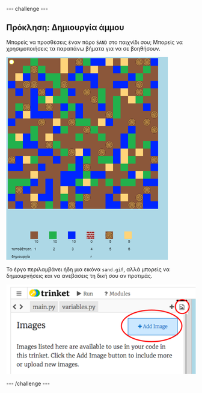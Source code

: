 \--- challenge \---

## Πρόκληση: Δημιουργία άμμου

Μπορείς να προσθέσεις έναν πόρο `SAND` στο παιχνίδι σου; Μπορείς να χρησιμοποιήσεις τα παραπάνω βήματα για να σε βοηθήσουν.

![screenshot](images/craft-sand.png)

Το έργο περιλαμβάνει ήδη μια εικόνα `sand.gif`, αλλά μπορείς να δημιουργήσεις και να ανεβάσεις τη δική σου αν προτιμάς.

![screenshot](images/craft-upload.png)

\--- /challenge \---